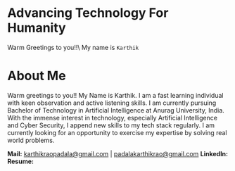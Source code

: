 # Advancing Technology For Humanity
Warm Greetings to you!!\\
My name is `Karthik`

# About Me

Warm greetings to you!!
My Name is Karthik. I am a fast learning individual with keen observation and active listening skills. I am currently pursuing Bachelor of Technology in Artificial Intelligence at Anurag University, India. With the immense interest in technology, especially Artificial Intelligence and Cyber Security, I append new skills to my tech stack regularly. I am currently looking for an opportunity to exercise my expertise by solving real world problems.

**Mail:** karthikraopadala@gmail.com | padalakarthikrao@gmail.com
**LinkedIn:** 
**Resume:**

<!--
**KARTHIK-RAO-4572/KARTHIK-RAO-4572** is a ✨ _special_ ✨ repository because its `README.md` (this file) appears on your GitHub profile.

Here are some ideas to get you started:

- 🔭 I’m currently working on ...
- 🌱 I’m currently learning ...
- 👯 I’m looking to collaborate on ...
- 🤔 I’m looking for help with ...
- 💬 Ask me about ...
- 📫 How to reach me: ...
- 😄 Pronouns: ...
- ⚡ Fun fact: ...
-->
